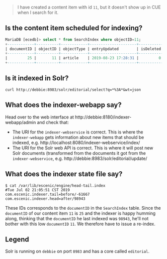 
> I have created a content item with id `11`, but it doesn't show up
> in CUE when I search for it.

## Is the content item scheduled for indexing?

```sql
MariaDB [ecedb]> select * from SearchIndex where objectID=11;
+------------+----------+------------+---------------------+-----------+--------+--------------------+------+--------------------------------------+
| documentID | objectID | objectType | entryUpdated        | isDeleted | isTail | protectionDomainID | misc | uuid                                 |
+------------+----------+------------+---------------------+-----------+--------+--------------------+------+--------------------------------------+
|         25 |       11 | article    | 2019-08-23 17:28:31 |         0 |      0 |                  1 | NULL | 49b94a4e-9490-483e-a442-620cb31f1385 |
+------------+----------+------------+---------------------+-----------+--------+--------------------+------+--------------------------------------+
```

## Is it indexed in Solr?
```text
curl http://debbie:8983/solr/editorial/select?q=*%3A*&wt=json
```

## What does the indexer-webapp say?

Head over to the web interface at
http://debbie:8180/indexer-webapp/admin and check that:

- The URI for the `indexer-webservice` is correct. This is where the
  `indexer-webapp` gets information about new items that should be
  indexed, e.g.  http://localhost:8080/indexer-webservice/index/ 
- The URI for the Solr web API is correct. This is where it will post
  new Solr documents (transformed from the documents it got from the
  `indexer-webservice`, e.g. http://debbie:8983/solr/editorial/update/


## What does the indexer state file say?

```text
$ cat /var/lib/escenic/engine/head-tail.index 
#Tue Jul 02 21:05:51 CST 2019
com.escenic.indexer.tail=before/-61667
com.escenic.indexer.head=after/98943
```

These IDs corresponds to the `documentID` in the `SearchIndex`
table. Since the `documentID` of our content item `11` is `25` and the
indexer is happy humming along, thinking that the `documentID` he last
indexed was `98943`, he'll not bother with this low `documentID`
`11`. We therefore have to issue a re-index.

## Legend

Solr is running on `debbie` on port `8983` and has a core called `editorial`.
